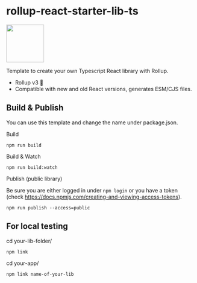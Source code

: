 # rollup-react-starter-lib-ts

<image width="100px" src="https://rollupjs.org/logo.svg" />

Template to create your own Typescript React library with Rollup.

- Rollup v3 :tada:
- Compatible with  new and old React versions, generates ESM/CJS files.

## Build & Publish

You can use this template and
change the name under package.json.

Build

```
npm run build
```

Build & Watch

```
npm run build:watch
```

Publish (public library)

Be sure you are either logged in under `npm login` or you have a token (check https://docs.npmjs.com/creating-and-viewing-access-tokens).

```
npm run publish --access=public
```

## For local testing

cd your-lib-folder/

```
npm link 
```

cd your-app/

```
npm link name-of-your-lib
```